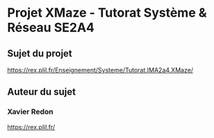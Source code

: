 # Projet XMaze - Tutorat Système & Réseau SE2A4

## Sujet du projet

https://rex.plil.fr/Enseignement/Systeme/Tutorat.IMA2a4.XMaze/

## Auteur du sujet

### Xavier Redon

https://rex.plil.fr/


